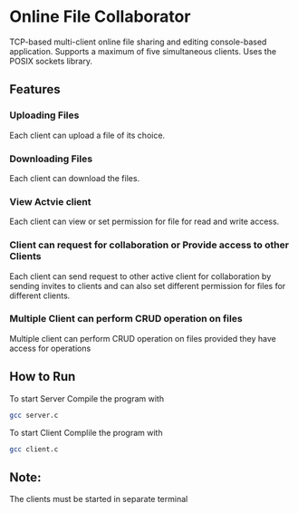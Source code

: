 # Online File Collaborator
TCP-based multi-client online file sharing and editing console-based application. Supports a maximum of five simultaneous clients. Uses the POSIX sockets library.

## Features

### Uploading Files
Each client can upload a file of its choice.
### Downloading Files
Each client can download the files.
### View Actvie client
Each client can view or set permission for file for read and write access.
### Client can request for collaboration or Provide access to other Clients
Each client can send request to other active client for collaboration by sending invites to clients and can also set different permission for files for different clients.
### Multiple Client can perform CRUD operation on files
Multiple client can perform CRUD operation on files provided they have access for operations


## How to Run
To start Server
Compile the program with
```bash
gcc server.c
```
To start Client
Complile the program with
```bash
gcc client.c
```

## Note:
The clients must be started in separate terminal
